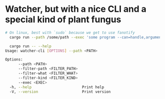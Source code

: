 # Watcher, but with a nice CLI and a special kind of plant fungus

```sh
# On linux, best with `sudo` because we get to use fanotify
  cargo run --path /some/path --exec 'some program --can=handle,arguments --just-fine'
```

```sh
  cargo run -- --help
Usage: watcher-cli [OPTIONS] --path <PATH>

Options:
      --path <PATH>
      --filter-path <FILTER_PATH>
      --filter-what <FILTER_WHAT>
      --filter-kind <FILTER_KIND>
      --exec <EXEC>
  -h, --help                       Print help
  -V, --version                    Print version
```

